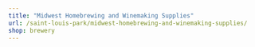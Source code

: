```yaml
---
title: "Midwest Homebrewing and Winemaking Supplies"
url: /saint-louis-park/midwest-homebrewing-and-winemaking-supplies/
shop: brewery
---
```

